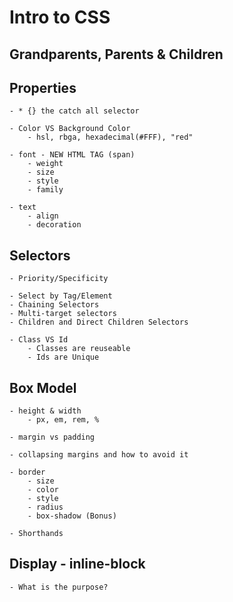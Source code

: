 # Intro to CSS

## Grandparents, Parents & Children

## Properties 
    
    - * {} the catch all selector

    - Color VS Background Color
        - hsl, rbga, hexadecimal(#FFF), "red"

    - font - NEW HTML TAG (span)
        - weight
        - size
        - style
        - family

    - text
        - align 
        - decoration


## Selectors

    - Priority/Specificity

    - Select by Tag/Element
    - Chaining Selectors 
    - Multi-target selectors
    - Children and Direct Children Selectors

    - Class VS Id
        - Classes are reuseable
        - Ids are Unique

## Box Model

    - height & width
        - px, em, rem, %
    
    - margin vs padding

    - collapsing margins and how to avoid it

    - border
        - size
        - color
        - style
        - radius
        - box-shadow (Bonus)

    - Shorthands

## Display - inline-block
    - What is the purpose?


    
    








